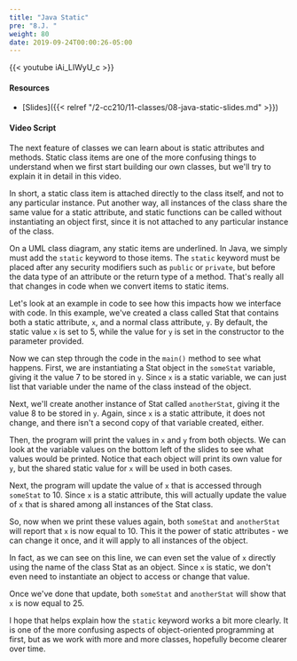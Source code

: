 ```yaml
---
title: "Java Static"
pre: "8.J. "
weight: 80
date: 2019-09-24T00:00:26-05:00
---
```


{{< youtube iAi_LIWyU_c >}}

#### Resources

* [Slides]({{< relref "/2-cc210/11-classes/08-java-static-slides.md" >}})

#### Video Script

The next feature of classes we can learn about is static attributes and methods. Static class items are one of the more confusing things to understand when we first start building our own classes, but we'll try to explain it in detail in this video.

In short, a static class item is attached directly to the class itself, and not to any particular instance. Put another way, all instances of the class share the same value for a static attribute, and static functions can be called without instantiating an object first, since it is not attached to any particular instance of the class.

On a UML class diagram, any static items are underlined. In Java, we simply must add the `static` keyword to those items. The `static` keyword must be placed after any security modifiers such as `public` or `private`, but before the data type of an attribute or the return type of a method. That's really all that changes in code when we convert items to static items.

Let's look at an example in code to see how this impacts how we interface with code. In this example, we've created a class called Stat that contains both a static attribute, `x`, and a normal class attribute, `y`. By default, the static value `x` is set to 5, while the value for `y` is set in the constructor to the parameter provided.

Now we can step through the code in the `main()` method to see what happens. First, we are instantiating a Stat object in the `someStat` variable, giving it the value 7 to be stored in `y`. Since `x` is a static variable, we can just list that variable under the name of the class instead of the object.

Next, we'll create another instance of Stat called `anotherStat`, giving it the value 8 to be stored in `y`. Again, since `x` is a static attribute, it does not change, and there isn't a second copy of that variable created, either.

Then, the program will print the values in `x` and `y` from both objects. We can look at the variable values on the bottom left of the slides to see what values would be printed. Notice that each object will print its own value for `y`, but the shared static value for `x` will be used in both cases.

Next, the program will update the value of `x` that is accessed through `someStat` to 10. Since `x` is a static attribute, this will actually update the value of `x` that is shared among all instances of the Stat class.

So, now when we print these values again, both `someStat` and `anotherStat` will report that `x` is now equal to 10. This it the power of static attributes - we can change it once, and it will apply to all instances of the object.

In fact, as we can see on this line, we can even set the value of `x` directly using the name of the class Stat as an object. Since `x` is static, we don't even need to instantiate an object to access or change that value.

Once we've done that update, both `someStat` and `anotherStat` will show that `x` is now equal to 25.

I hope that helps explain how the `static` keyword works a bit more clearly. It is one of the more confusing aspects of object-oriented programming at first, but as we work with more and more classes, hopefully become clearer over time.
